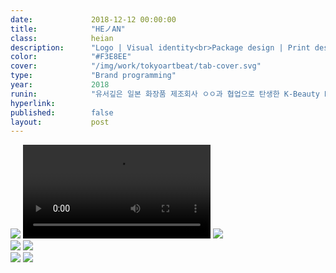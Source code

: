 ```yaml
---
date:             2018-12-12 00:00:00
title:            "HEノAN"
class:            heian
description:      "Logo | Visual identity<br>Package design | Print design"
color:            "#F3E8EE"
cover:            "/img/work/tokyoartbeat/tab-cover.svg"
type:             "Brand programming"
year:             2018
runin:            "유서깊은 일본 화장품 제조회사 ㅇㅇ과 협업으로 탄생한 K-Beauty HEノAN입니다."
hyperlink:        
published:        false
layout:           post
---
```


<div class="post-content-grid">
  <div class="post-content-column column-3 offset-1">
    <img class="post-content-screen iphone lazyload" src="{{ site.baseurl }}/img/work/tokyoartbeat/tab-home.png" />
    <video class="post-content-screen iphone lazyload" src="{{ site.baseurl }}/img/work/tokyoartbeat/tab-card-to-card.mp4" autoplay loop></video>
    <img class="post-content-screen iphone lazyload" src="{{ site.baseurl }}/img/work/tokyoartbeat/tab-login.png" />
  </div>
  <div class="post-content-column column-3">
    <img class="post-content-screen iphone radius-tab lazyload" src="{{ site.baseurl }}/img/work/tokyoartbeat/tab-en.png" />
    <img class="post-content-screen iphone lazyload" src="{{ site.baseurl }}/img/work/tokyoartbeat/tab-browse.png" />
  </div>
  <div class="post-content-column column-3 offset-2">
    <img class="post-content-screen iphone lazyload" src="{{ site.baseurl }}/img/work/tokyoartbeat/tab-map.png" />
    <img class="post-content-screen iphone radius-tab lazyload" src="{{ site.baseurl }}/img/work/tokyoartbeat/tab-jp.png" />
  </div>
</div>
